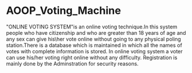 # AOOP_Voting_Machine
"ONLINE VOTING SYSTEM"is an online voting technique.In this system people who have citizenship and who are greater than 18 years of age and any sex can give his\her vote online without going to any physical poling station.There is a database which is maintained in which all the names of votes with complete information is stored. In online voting system a voter can use his/her voting right online without any difficulty. Registration is mainly done by the Adminstration for security reasons.
